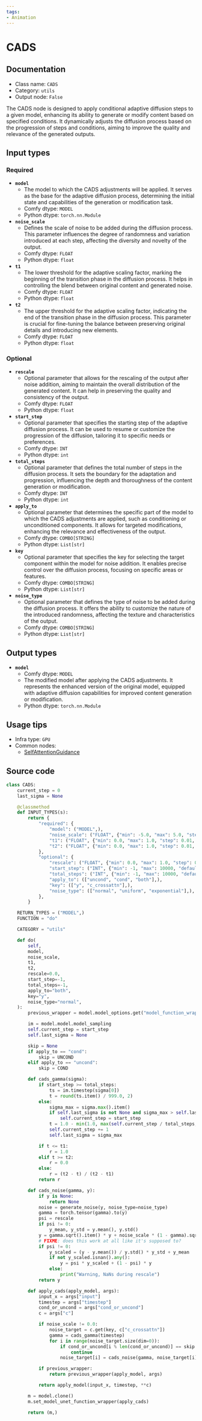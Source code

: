 ```yaml
---
tags:
- Animation
---
```


# CADS
## Documentation
- Class name: `CADS`
- Category: `utils`
- Output node: `False`

The CADS node is designed to apply conditional adaptive diffusion steps to a given model, enhancing its ability to generate or modify content based on specified conditions. It dynamically adjusts the diffusion process based on the progression of steps and conditions, aiming to improve the quality and relevance of the generated outputs.
## Input types
### Required
- **`model`**
    - The model to which the CADS adjustments will be applied. It serves as the base for the adaptive diffusion process, determining the initial state and capabilities of the generation or modification task.
    - Comfy dtype: `MODEL`
    - Python dtype: `torch.nn.Module`
- **`noise_scale`**
    - Defines the scale of noise to be added during the diffusion process. This parameter influences the degree of randomness and variation introduced at each step, affecting the diversity and novelty of the output.
    - Comfy dtype: `FLOAT`
    - Python dtype: `float`
- **`t1`**
    - The lower threshold for the adaptive scaling factor, marking the beginning of the transition phase in the diffusion process. It helps in controlling the blend between original content and generated noise.
    - Comfy dtype: `FLOAT`
    - Python dtype: `float`
- **`t2`**
    - The upper threshold for the adaptive scaling factor, indicating the end of the transition phase in the diffusion process. This parameter is crucial for fine-tuning the balance between preserving original details and introducing new elements.
    - Comfy dtype: `FLOAT`
    - Python dtype: `float`
### Optional
- **`rescale`**
    - Optional parameter that allows for the rescaling of the output after noise addition, aiming to maintain the overall distribution of the generated content. It can help in preserving the quality and consistency of the output.
    - Comfy dtype: `FLOAT`
    - Python dtype: `float`
- **`start_step`**
    - Optional parameter that specifies the starting step of the adaptive diffusion process. It can be used to resume or customize the progression of the diffusion, tailoring it to specific needs or preferences.
    - Comfy dtype: `INT`
    - Python dtype: `int`
- **`total_steps`**
    - Optional parameter that defines the total number of steps in the diffusion process. It sets the boundary for the adaptation and progression, influencing the depth and thoroughness of the content generation or modification.
    - Comfy dtype: `INT`
    - Python dtype: `int`
- **`apply_to`**
    - Optional parameter that determines the specific part of the model to which the CADS adjustments are applied, such as conditioning or unconditioned components. It allows for targeted modifications, enhancing the relevance and effectiveness of the output.
    - Comfy dtype: `COMBO[STRING]`
    - Python dtype: `List[str]`
- **`key`**
    - Optional parameter that specifies the key for selecting the target component within the model for noise addition. It enables precise control over the diffusion process, focusing on specific areas or features.
    - Comfy dtype: `COMBO[STRING]`
    - Python dtype: `List[str]`
- **`noise_type`**
    - Optional parameter that defines the type of noise to be added during the diffusion process. It offers the ability to customize the nature of the introduced randomness, affecting the texture and characteristics of the output.
    - Comfy dtype: `COMBO[STRING]`
    - Python dtype: `List[str]`
## Output types
- **`model`**
    - Comfy dtype: `MODEL`
    - The modified model after applying the CADS adjustments. It represents the enhanced version of the original model, equipped with adaptive diffusion capabilities for improved content generation or modification.
    - Python dtype: `torch.nn.Module`
## Usage tips
- Infra type: `GPU`
- Common nodes:
    - [SelfAttentionGuidance](../../Comfy/Nodes/SelfAttentionGuidance.md)



## Source code
```python
class CADS:
    current_step = 0
    last_sigma = None

    @classmethod
    def INPUT_TYPES(s):
        return {
            "required": {
                "model": ("MODEL",),
                "noise_scale": ("FLOAT", {"min": -5.0, "max": 5.0, "step": 0.01, "default": 0.25}),
                "t1": ("FLOAT", {"min": 0.0, "max": 1.0, "step": 0.01, "default": 0.6}),
                "t2": ("FLOAT", {"min": 0.0, "max": 1.0, "step": 0.01, "default": 0.9}),
            },
            "optional": {
                "rescale": ("FLOAT", {"min": 0.0, "max": 1.0, "step": 0.01, "default": 0.0}),
                "start_step": ("INT", {"min": -1, "max": 10000, "default": -1}),
                "total_steps": ("INT", {"min": -1, "max": 10000, "default": -1}),
                "apply_to": (["uncond", "cond", "both"],),
                "key": (["y", "c_crossattn"],),
                "noise_type": (["normal", "uniform", "exponential"],),
            },
        }

    RETURN_TYPES = ("MODEL",)
    FUNCTION = "do"

    CATEGORY = "utils"

    def do(
        self,
        model,
        noise_scale,
        t1,
        t2,
        rescale=0.0,
        start_step=-1,
        total_steps=-1,
        apply_to="both",
        key="y",
        noise_type="normal",
    ):
        previous_wrapper = model.model_options.get("model_function_wrapper")

        im = model.model.model_sampling
        self.current_step = start_step
        self.last_sigma = None

        skip = None
        if apply_to == "cond":
            skip = UNCOND
        elif apply_to == "uncond":
            skip = COND

        def cads_gamma(sigma):
            if start_step >= total_steps:
                ts = im.timestep(sigma[0])
                t = round(ts.item() / 999.0, 2)
            else:
                sigma_max = sigma.max().item()
                if self.last_sigma is not None and sigma_max > self.last_sigma:
                    self.current_step = start_step
                t = 1.0 - min(1.0, max(self.current_step / total_steps, 0.0))
                self.current_step += 1
                self.last_sigma = sigma_max

            if t <= t1:
                r = 1.0
            elif t >= t2:
                r = 0.0
            else:
                r = (t2 - t) / (t2 - t1)
            return r

        def cads_noise(gamma, y):
            if y is None:
                return None
            noise = generate_noise(y, noise_type=noise_type)
            gamma = torch.tensor(gamma).to(y)
            psi = rescale
            if psi != 0:
                y_mean, y_std = y.mean(), y.std()
            y = gamma.sqrt().item() * y + noise_scale * (1 - gamma).sqrt().item() * noise
            # FIXME: does this work at all like it's supposed to?
            if psi != 0:
                y_scaled = (y - y.mean()) / y.std() * y_std + y_mean
                if not y_scaled.isnan().any():
                    y = psi * y_scaled + (1 - psi) * y
                else:
                    print("Warning, NaNs during rescale")
            return y

        def apply_cads(apply_model, args):
            input_x = args["input"]
            timestep = args["timestep"]
            cond_or_uncond = args["cond_or_uncond"]
            c = args["c"]

            if noise_scale != 0.0:
                noise_target = c.get(key, c["c_crossattn"])
                gamma = cads_gamma(timestep)
                for i in range(noise_target.size(dim=0)):
                    if cond_or_uncond[i % len(cond_or_uncond)] == skip:
                        continue
                    noise_target[i] = cads_noise(gamma, noise_target[i])

            if previous_wrapper:
                return previous_wrapper(apply_model, args)

            return apply_model(input_x, timestep, **c)

        m = model.clone()
        m.set_model_unet_function_wrapper(apply_cads)

        return (m,)

```
